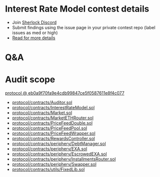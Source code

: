 
# Interest Rate Model contest details

- Join [Sherlock Discord](https://discord.gg/MABEWyASkp)
- Submit findings using the issue page in your private contest repo (label issues as med or high)
- [Read for more details](https://docs.sherlock.xyz/audits/watsons)

# Q&A

# Audit scope


[protocol @ eb0a9f70fa9e4cdb99847ce5f0587611e8f4c077](https://github.com/exactly/protocol/tree/eb0a9f70fa9e4cdb99847ce5f0587611e8f4c077)
- [protocol/contracts/Auditor.sol](protocol/contracts/Auditor.sol)
- [protocol/contracts/InterestRateModel.sol](protocol/contracts/InterestRateModel.sol)
- [protocol/contracts/Market.sol](protocol/contracts/Market.sol)
- [protocol/contracts/MarketETHRouter.sol](protocol/contracts/MarketETHRouter.sol)
- [protocol/contracts/PriceFeedDouble.sol](protocol/contracts/PriceFeedDouble.sol)
- [protocol/contracts/PriceFeedPool.sol](protocol/contracts/PriceFeedPool.sol)
- [protocol/contracts/PriceFeedWrapper.sol](protocol/contracts/PriceFeedWrapper.sol)
- [protocol/contracts/RewardsController.sol](protocol/contracts/RewardsController.sol)
- [protocol/contracts/periphery/DebtManager.sol](protocol/contracts/periphery/DebtManager.sol)
- [protocol/contracts/periphery/EXA.sol](protocol/contracts/periphery/EXA.sol)
- [protocol/contracts/periphery/EscrowedEXA.sol](protocol/contracts/periphery/EscrowedEXA.sol)
- [protocol/contracts/periphery/InstallmentsRouter.sol](protocol/contracts/periphery/InstallmentsRouter.sol)
- [protocol/contracts/periphery/Swapper.sol](protocol/contracts/periphery/Swapper.sol)
- [protocol/contracts/utils/FixedLib.sol](protocol/contracts/utils/FixedLib.sol)


